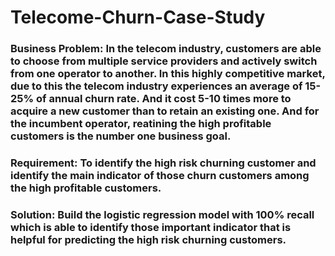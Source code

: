 # Telecome-Churn-Case-Study
### Business Problem: In the telecom industry, customers are able to choose from multiple service providers and actively switch from one operator to another. In this highly competitive market, due to this the telecom industry experiences an average of 15-25% of annual churn rate. And it cost 5-10 times more to acquire a new customer than to retain an existing one. And for the incumbent operator, reatining the high profitable customers is the number one business goal.

### Requirement: To identify the high risk churning customer and identify the main indicator of those churn customers among the high profitable customers.

### Solution: Build the logistic regression model with 100% recall which is able to identify those important indicator that is helpful for predicting the high risk churning customers.
